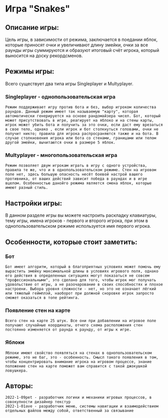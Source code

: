 # Игра "Snakes"

## Описание игры:

Цель игры, в зависимости от режима, заключается в поедании яблок, которые приносят очки и увеличивают длину змейки, очки за все раунды игры суммируются и образуют итоговый счёт игрока, который выносится на доску рекордсменов.

## Режимы игры:

Всего существует два типа игры Singleplayer и Multyplayer.

### Singleplayer - однопользовательская игра

    Режим поддерживает игру против бота и без, выбор игроком количества раундов. Данный режим имеет так называемую "карту", которая автоматически генерируется на основе рандомайзера чисел. Бот, который может присутствовать в игре, реагирует на яблоко и на стены карты, игрок может убить бота и получить за это очки, если даст ему врезаться в свое тело, однако , если игрок и бот столкнуться головами, очки не получит никто; правила для игрока распросраняются также и на бота. В случае столкновения игрока или бота со стенами, границами или телом другой змейки, вычитаются очки в размере 5 яблок.

### Multyplayer - многопользовательская игра

    Режим позволяет двум игрокам играть в игру с одного устройства, правила те же, что и в однопользовательском режиме. Стен на игровом поле нет, здесь большую опасность несёт боевой настрой вашего противника, от ваших действий зависит победа в раундах и в игре вцелом. Особенностью данойго режима является смена яблок, которые имеют разный стиль.

## Настройки игры:

В данном разделе игры вы можете настроить раскладку клавиатуры, тему игры, имена игроков - первого и второго игрока, при этом в однопользовательском режиме используется имя первого игрока.

## Особенности, которые стоит заметить:

### Бот
    
    Бот имеет алгоритм, который в благоприятных условиях может помочь ему вырастить змейку максимальной длины в условиях игрового поля, однако его действия в определенных ситуациях могут показаться не совсем "профессиональными", это сделано для того, чтобы игрок мог получать удовольствие от игры, а не разочарование в своих способностях и плохое настроени. Выбора уровня сложности - нет, но это не означает лёгкий или тяжелый геймплэй, наоборот при должной сноровке игрок запросто сможет оказаться в топе рейтинга.

### Появление стен на карте

    Всего стен на карте 25 штук. Все они при добавлении на игровое поле получают случайные координаты, отчего схема расположения стен постоянно изменяется от раунда к раунду, от игры к игре. 

### Яблоки

    Яблоки имеют свойство появляться на стенах в однопользовательском режиме, это не баг, это - особенность. Смысл такого появления в том, чтобы концентрировать внимание игрока на игровом процессе, знание положение стен на карте поможет вам справится с такой джокушкой ловушкера.

## Авторы:

    2022-1-09pet - разработчик логики и механики игровых процессов, в совокупности дизайнер текстур
    2022-1-01ave - разработчик меню, системы навигации и взаимодействием отдельных файлов между собой, ответственный за связывание